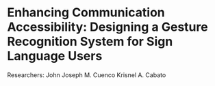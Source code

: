 # Enhancing Communication Accessibility: Designing a Gesture Recognition System for Sign Language Users

Researchers:
John Joseph M. Cuenco
Krisnel A. Cabato

